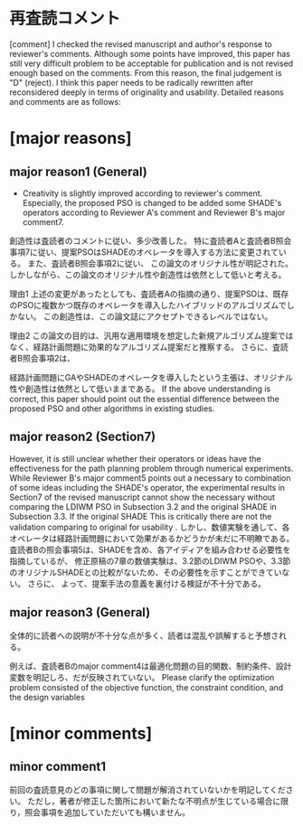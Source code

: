 # 再査読コメント
[comment]
I checked the revised manuscript and author's response to reviewer's comments.
Although some points have improved, this paper has still very difficult problem to be acceptable for publication and is not revised enough based on the comments.
From this reason, the final judgement is "D" (reject).
I think this paper needs to be radically rewritten after reconsidered deeply in terms of originality and usability.
Detailed reasons and comments are as follows: 


# [major reasons]
## major reason1 (General)
- Creativity is slightly improved according to reviewer's comment. Especially, the proposed PSO is changed to be added some SHADE's operators according to Reviewer A's comment and Reviewer B's major comment7.

創造性は査読者のコメントに従い、多少改善した。
特に査読者Aと査読者B照会事項7に従い、提案PSOはSHADEのオペレータを導入する方法に変更されている。
また、査読者B照会事項2に従い、
この論文のオリジナル性が明記された。
しかしながら、この論文のオリジナル性や創造性は依然として低いと考える。

理由1
上述の変更があったとしても、査読者Aの指摘の通り、提案PSOは、既存のPSOに複数かつ既存のオペレータを導入したハイブリッドのアルゴリズムでしかない。
この創造性は、この論文誌にアクセプトできるレベルではない。

理由2
この論文の目的は、汎用な適用環境を想定した新規アルゴリズム提案ではなく、経路計画問題に効果的なアルゴリズム提案だと推察する。
さらに、査読者B照会事項2は、

経路計画問題にGAやSHADEのオペレータを導入したという主張は、オリジナル性や創造性は依然として低いままである。
If the above understanding is correct, this paper should point out the essential difference between the proposed PSO and other algorithms in existing studies.


## major reason2 (Section7)
However, it is still unclear whether their operators or ideas have the effectiveness for the path planning problem through numerical experiments.
While Reviewer B's major comment5 points out a necessary to combination of some ideas including the SHADE's operator, the experimental results in Section7 of the revised manuscript cannot show the necessary without comparing the LDIWM PSO in Subsection 3.2 and the original SHADE in Subsection 3.3.
If the original SHADE
This is critically 
there are not the validation comparing to original for usability .
しかし、数値実験を通して、各オペレータは経路計画問題において効果があるかどうかが未だに不明瞭である。
査読者Bの照会事項5は、SHADEを含め、各アイディアを組み合わせる必要性を指摘しているが、
修正原稿の7章の数値実験は、3.2節のLDIWM PSOや、3.3節のオリジナルSHADEとの比較がないため、その必要性を示すことができていない。
さらに、
よって、提案手法の意義を裏付ける検証が不十分である。



## major reason3 (General)
全体的に読者への説明が不十分な点が多く、読者は混乱や誤解すると予想される。

例えば、査読者Bのmajor comment4は最適化問題の目的関数、制約条件、設計変数を明記しろ、だが反映されていない。
Please clarify the optimization problem consisted of the objective function, the constraint condition, and the design variables 



## 


# [minor comments]
## minor comment1 

前回の査読意見のどの事項に関して問題が解消されていないかを明記してください。
ただし，著者が修正した箇所において新たな不明点が生じている場合に限り，照会事項を追加していただいても構いません。
